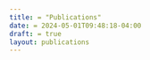 ```yaml
---
title: = "Publications"
date: = 2024-05-01T09:48:18-04:00
draft: = true
layout: publications
---
```

